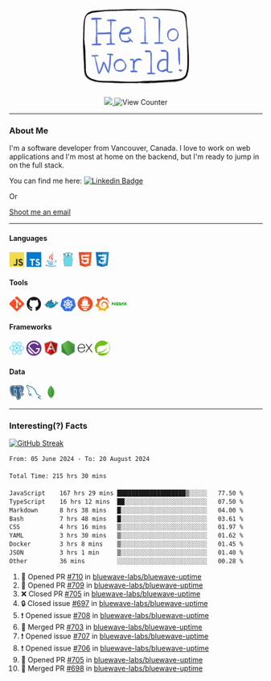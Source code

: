 <div align="center">
    <img src="./img/hello_world.webp" height="200px" width="">
    <div>
        <a href="https://www.linkedin.com/in/ajhollid">
            <img src="https://img.shields.io/badge/LinkedIn-blue"/>
        </a>
        <img src="https://komarev.com/ghpvc/?username=ajhollid&color=yellow" alt="View Counter">
    </div>
</div>

---

### About Me

I'm a software developer from Vancouver, Canada. I love to work on web applications and I'm most at home on the backend, but I'm ready to jump in on the full stack.

You can find me here: [![Linkedin Badge](https://img.shields.io/badge/-ajhollid-blue?style=flat&logo=Linkedin&logoColor=white)](https://www.linkedin.com/in/ajhollid)

Or

[Shoot me an email](mailto:ajhollid@gmail.com)

---

#### Languages

<div>
    <img src="./img/devicons/javascript-original.svg" width=30 height=30 alt="JavaScript">
    <img src="/img/devicons/typescript-original.svg" width=30 height=30 alt="TypeScript">
    <img src="./img/devicons/java-original.svg" width=30 height=30 alt="Java">
    <img src="./img/devicons/go-original.svg" width=30 height=30 alt="Golang">
    <img src="./img/devicons/html5-original.svg" width=30 height=30 alt="HTML 5">
    <img src="./img/devicons/css3-original.svg" width=30 height=30 alt="CSS 3">
</div>

#### Tools

<div>
    <img src="./img/devicons/git-original.svg" width=30 height=30 alt="Git">
    <img src="./img/devicons/github-original.svg" width=30 height=30 alt="Github">
    <img src="./img/devicons/docker-original.svg" width=30 
    height=30 alt="Docker">
    <img src="./img/devicons/kubernetes-original.svg" width=30 height=30 alt="K8">
    <img src="./img/devicons/prometheus-original.svg" width=30 height=30 alt="Prometheus">
    <img src="./img/devicons/grafana-original.svg" width=30 height=30 alt="Grafana">
    <img src="./img/devicons/nginx-original.svg" width=30 height=30 alt="Nginx">
</div>

#### Frameworks

<div>
    <img src="./img/devicons/react-original.svg" width=30 height=30 alt="React">
    <img src="./img/devicons/gatsby-original.svg" width=30 height=30 alt="Gatsby">
    <img src="./img/devicons/angularjs-original.svg" width=30 height=30 alt="AngularJS">
    <img src="./img/devicons/nodejs-original.svg" width=30 height=30 alt="NodeJS">
    <img src="./img/devicons/express-original.svg" width=30 height=30 alt="Express">
    <img src="./img/devicons/spring-original.svg" width=30 height=30 alt="Spring">
</div>

#### Data

<div>
    <img src="./img/devicons/postgresql-original.svg" width=30 height=30 alt="Postgresql">
    <img src="./img/devicons/mysql-original.svg" width=30 height=30 alt="Mysql">
    <img src="./img/devicons/mongodb-original.svg" width=30 height=30 alt="MongoDB">
</div>

---

### Interesting(?) Facts

[![GitHub Streak](http://github-readme-streak-stats.herokuapp.com?user=ajhollid)](https://git.io/streak-stats)

 <!--START_SECTION:waka-->

```txt
From: 05 June 2024 - To: 20 August 2024

Total Time: 215 hrs 30 mins

JavaScript    167 hrs 29 mins ███████████████████▒░░░░░   77.50 %
TypeScript    16 hrs 12 mins  ██░░░░░░░░░░░░░░░░░░░░░░░   07.50 %
Markdown      8 hrs 38 mins   █░░░░░░░░░░░░░░░░░░░░░░░░   04.00 %
Bash          7 hrs 48 mins   █░░░░░░░░░░░░░░░░░░░░░░░░   03.61 %
CSS           4 hrs 16 mins   ▒░░░░░░░░░░░░░░░░░░░░░░░░   01.97 %
YAML          3 hrs 30 mins   ▒░░░░░░░░░░░░░░░░░░░░░░░░   01.62 %
Docker        3 hrs 8 mins    ▒░░░░░░░░░░░░░░░░░░░░░░░░   01.45 %
JSON          3 hrs 1 min     ▒░░░░░░░░░░░░░░░░░░░░░░░░   01.40 %
Other         36 mins         ░░░░░░░░░░░░░░░░░░░░░░░░░   00.28 %
```

<!--END_SECTION:waka-->


<!--START_SECTION:activity-->
1. 💪 Opened PR [#710](https://github.com/bluewave-labs/bluewave-uptime/pull/710) in [bluewave-labs/bluewave-uptime](https://github.com/bluewave-labs/bluewave-uptime)
2. 💪 Opened PR [#709](https://github.com/bluewave-labs/bluewave-uptime/pull/709) in [bluewave-labs/bluewave-uptime](https://github.com/bluewave-labs/bluewave-uptime)
3. ❌ Closed PR [#705](https://github.com/bluewave-labs/bluewave-uptime/pull/705) in [bluewave-labs/bluewave-uptime](https://github.com/bluewave-labs/bluewave-uptime)
4. 🔒 Closed issue [#697](https://github.com/bluewave-labs/bluewave-uptime/issues/697) in [bluewave-labs/bluewave-uptime](https://github.com/bluewave-labs/bluewave-uptime)
5. ❗ Opened issue [#708](https://github.com/bluewave-labs/bluewave-uptime/issues/708) in [bluewave-labs/bluewave-uptime](https://github.com/bluewave-labs/bluewave-uptime)
6. 🎉 Merged PR [#703](https://github.com/bluewave-labs/bluewave-uptime/pull/703) in [bluewave-labs/bluewave-uptime](https://github.com/bluewave-labs/bluewave-uptime)
7. ❗ Opened issue [#707](https://github.com/bluewave-labs/bluewave-uptime/issues/707) in [bluewave-labs/bluewave-uptime](https://github.com/bluewave-labs/bluewave-uptime)
8. ❗ Opened issue [#706](https://github.com/bluewave-labs/bluewave-uptime/issues/706) in [bluewave-labs/bluewave-uptime](https://github.com/bluewave-labs/bluewave-uptime)
9. 💪 Opened PR [#705](https://github.com/bluewave-labs/bluewave-uptime/pull/705) in [bluewave-labs/bluewave-uptime](https://github.com/bluewave-labs/bluewave-uptime)
10. 🎉 Merged PR [#698](https://github.com/bluewave-labs/bluewave-uptime/pull/698) in [bluewave-labs/bluewave-uptime](https://github.com/bluewave-labs/bluewave-uptime)
<!--END_SECTION:activity-->
